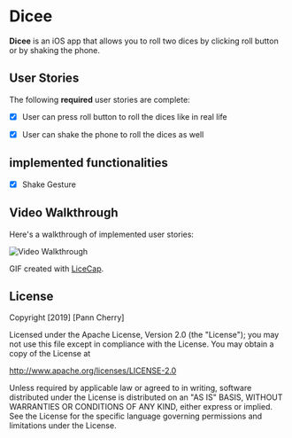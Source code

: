 # Dicee

**Dicee** is an iOS app that allows you to roll two dices by clicking roll button or by shaking the phone.


## User Stories

The following **required** user stories are complete:

- [x] User can press roll button to roll the dices like in real life
- [x] User can shake the phone to roll the dices as well


## implemented functionalities
- [x] Shake Gesture


## Video Walkthrough

Here's a walkthrough of implemented user stories:

<img src='https://i.imgur.com/YVeoxFD.gif' title='Video Walkthrough' width='' alt='Video Walkthrough' />

GIF created with [LiceCap](http://www.cockos.com/licecap/).



## License

Copyright [2019] [Pann Cherry]

Licensed under the Apache License, Version 2.0 (the "License");
you may not use this file except in compliance with the License.
You may obtain a copy of the License at

http://www.apache.org/licenses/LICENSE-2.0

Unless required by applicable law or agreed to in writing, software
distributed under the License is distributed on an "AS IS" BASIS,
WITHOUT WARRANTIES OR CONDITIONS OF ANY KIND, either express or implied.
See the License for the specific language governing permissions and
limitations under the License.

